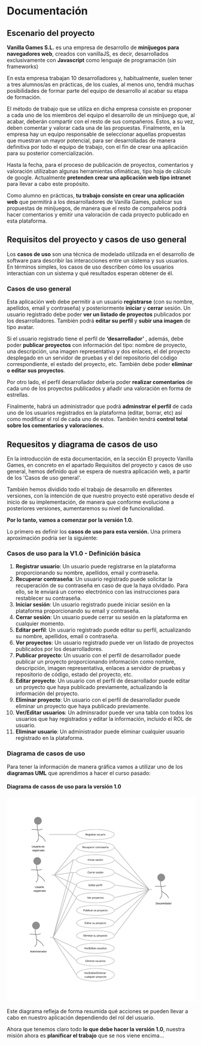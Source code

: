 # Documentación
## Escenario del proyecto
**Vanilla Games S.L.** es una empresa de desarrollo de **minijuegos para navegadores web**, creados con vanillaJS, es decir, desarrollados exclusivamente con **Javascript** como lenguaje de programación (sin frameworks)

En esta empresa trabajan 10 desarrolladores y, habitualmente, suelen tener a tres alumnos/as en prácticas, de los cuales, al menos uno, tendrá muchas posibilidades de formar parte del equipo de desarrollo al acabar su etapa de formación.

El método de trabajo que se utiliza en dicha empresa consiste en proponer a cada uno de los miembros del equipo el desarrollo de un minijuego que, al acabar, deberán compartir con el resto de sus compañeros. Estos, a su vez, deben comentar y valorar cada una de las propuestas. Finalmente, en la empresa hay un equipo responsable de seleccionar aquellas propuestas que muestran un mayor potencial, para ser desarrolladas de manera definitiva por todo el equipo de trabajo, con el fin de crear una aplicación para su posterior comercialización.

Hasta la fecha, para el proceso de publicación de proyectos, comentarios y valoración utilizaban algunas herramientas ofimáticas, tipo hoja de cálculo de google. Actualmente **pretenden crear una aplicación web tipo intranet** para llevar a cabo este propósito.

Como alumno en prácticas, **tu trabajo consiste en crear una aplicación web** que permitirá a los desarrolladores de Vanilla Games, publicar sus propuestas de minijuegos, de manera que el resto de compañeros podrá hacer comentarios y emitir una valoración de cada proyecto publicado en esta plataforma.

## Requisitos del proyecto y casos de uso general

Los **casos de uso** son una técnica de modelado utilizada en el desarrollo de software para describir las interacciones entre un sistema y sus usuarios. En términos simples, los casos de uso describen cómo los usuarios interactúan con un sistema y qué resultados esperan obtener de él.

### Casos de uso general

Esta aplicación web debe permitir a un usuario **registrarse** (con su nombre, apellidos, email y contraseña) y posteriormente **iniciar** y **cerrar** sesión. Un usuario registrado debe poder **ver un listado de proyectos** publicados por los desarrolladores. También podrá **editar su perfil** y **subir una imagen** de tipo avatar.

Si el usuario registrado tiene el perfil de **‘desarrollador’** , además, debe poder **publicar proyectos** con información del tipo: nombre de proyecto, una descripción, una imagen representativa y dos enlaces, el del proyecto desplegado en un servidor de pruebas y el del repositorio del código correspondiente, el estado del proyecto, etc. También debe poder **eliminar o editar sus proyectos**.

Por otro lado, el perfil desarrollador debería poder **realizar comentarios** de cada uno de los proyectos publicados y añadir una valoración en forma de estrellas.

Finalmente, habrá un administrador que podrá **adminstrar el perfil** de cada uno de los usuarios registrados en la plataforma (editar, borrar, etc) así como modificar el rol de cada uno de estos. También tendrá **control total sobre los comentarios y valoraciones.**

## Requesitos y diagrama de casos de uso

En la introducción de esta documentación, en la sección El proyecto Vanilla Games, en concreto en el apartado Requisitos del proyecto y casos de uso general, hemos definido qué se espera de nuestra aplicación web, a partir de los 'Casos de uso general'.

También hemos dividido todo el trabajo de desarrollo en diferentes versiones, con la intención de que nuestro proyecto esté operativo desde el inicio de su implementación, de manera que conforme evolucione a posteriores versiones, aumentaremos su nivel de funcionalidad.

**Por lo tanto, vamos a comenzar por la versión 1.0.**

Lo primero es definir los **casos de uso para esta versión.** Una primera aproximación podría ser la siguiente:

### Casos de uso para la V1.0 - Definición básica

1. **Registrar usuario**: Un usuario puede registrarse en la plataforma proporcionando su nombre, apellidos, email y contraseña. 
2. **Recuperar contraseña**: Un usuario registrado puede solicitar la recuperación de su contraseña en caso de que la haya olvidado. Para ello, se le enviará un correo electrónico con las instrucciones para restablecer su contraseña. 
3. **Iniciar sesión**: Un usuario registrado puede iniciar sesión en la plataforma proporcionando su email y contraseña. 
4. **Cerrar sesión**: Un usuario puede cerrar su sesión en la plataforma en cualquier momento. 
5. **Editar perfil**: Un usuario registrado puede editar su perfil, actualizando su nombre, apellidos, email o contraseña. 
6. **Ver proyectos**: Un usuario registrado puede ver un listado de proyectos publicados por los desarrolladores. 
7. **Publicar proyecto**: Un usuario con el perfil de desarrollador puede publicar un proyecto proporcionando información como nombre, descripción, imagen representativa, enlaces a servidor de pruebas y repositorio de código, estado del proyecto, etc. 
8. **Editar proyecto**: Un usuario con el perfil de desarrollador puede editar un proyecto que haya publicado previamente, actualizando la información del proyecto. 
9. **Eliminar proyecto**: Un usuario con el perfil de desarrollador puede eliminar un proyecto que haya publicado previamente. 
10. **Ver/Editar usuarios**: Un adminsrador puede ver una tabla con todos los usuarios que hay registrados y editar la información, incluido el ROL de usuario. 
11. **Eliminar usuario**: Un administrador puede eliminar cualquier usuario registrado en la plataforma.

### Diagrama de casos de uso

Para tener la información de manera gráfica vamos a utilizar uno de los **diagramas UML** que aprendimos a hacer el curso pasado:

#### Diagrama de casos de uso para la versión 1.0

![Alt Diagrama de casos de uso](img/diagramaCasosUso-V1.0.png)

Este diagrama refleja de forma resumida qué acciones se pueden llevar a cabo en nuestro aplicación dependiendo del rol del usuario.

Ahora que tenemos claro todo **lo que debe hacer la versión 1.0**, nuestra misión ahora es **planificar el trabajo** que se nos viene encima...
